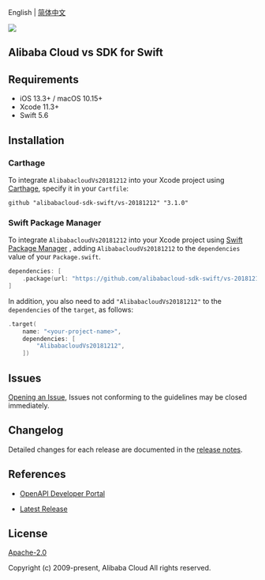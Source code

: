 English | [简体中文](README-CN.md)

![](https://aliyunsdk-pages.alicdn.com/icons/AlibabaCloud.svg)

## Alibaba Cloud vs SDK for Swift

## Requirements

- iOS 13.3+ / macOS 10.15+
- Xcode 11.3+
- Swift 5.6

## Installation

### Carthage

To integrate `AlibabacloudVs20181212` into your Xcode project using [Carthage](https://github.com/Carthage/Carthage), specify it in your `Cartfile`:

```ogdl
github "alibabacloud-sdk-swift/vs-20181212" "3.1.0"
```

### Swift Package Manager

To integrate `AlibabacloudVs20181212` into your Xcode project using [Swift Package Manager](https://swift.org/package-manager/) , adding `AlibabacloudVs20181212` to the `dependencies` value of your `Package.swift`.

```swift
dependencies: [
    .package(url: "https://github.com/alibabacloud-sdk-swift/vs-20181212.git", from: "3.1.0")
]
```

In addition, you also need to add `"AlibabacloudVs20181212"` to the `dependencies` of the `target`, as follows:

```swift
.target(
    name: "<your-project-name>",
    dependencies: [
        "AlibabacloudVs20181212",
    ])
```

## Issues

[Opening an Issue](https://github.com/alibabacloud-sdk-swift/vs-20181212/issues/new), Issues not conforming to the guidelines may be closed immediately.

## Changelog

Detailed changes for each release are documented in the [release notes](./ChangeLog.txt).

## References

* [OpenAPI Developer Portal](https://next.api.alibabacloud.com/home)
- [Latest Release](https://github.com/alibabacloud-sdk-swift/vs-20181212)

## License

[Apache-2.0](http://www.apache.org/licenses/LICENSE-2.0)

Copyright (c) 2009-present, Alibaba Cloud All rights reserved.
